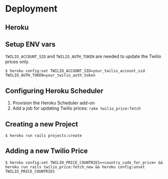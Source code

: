 # Deployment

## Heroku

## Setup ENV vars

`TWILIO_ACCOUNT_SID` and `TWILIO_AUTH_TOKEN` are needed to update the Twilio prices only.

```
$ heroku config:set TWILIO_ACCOUNT_SID=your_twilio_account_sid TWILIO_AUTH_TOKEN=your_twilio_auth_token
```

## Configuring Heroku Scheduler

1. Provision the Heroku Scheduler add-on
2. Add a job for updating Twilio prices: `rake twilio_price:fetch`

## Creating a new Project

```
$ heroku run rails projects:create
```

## Adding a new Twilio Price

```
$ heroku config:set TWILIO_PRICE_COUNTRIES=<country_code_for_price> && heroku run rails twilio_price:fetch_new && heroku config:unset TWILIO_PRICE_COUNTRIES
```
